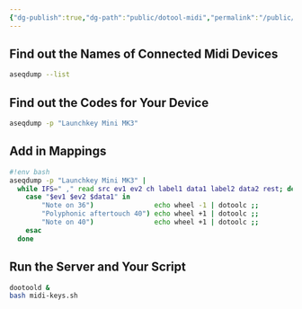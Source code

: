 ```yaml
---
{"dg-publish":true,"dg-path":"public/dotool-midi","permalink":"/public/dotool-midi/","hide":true,"tags":["midi","music","automation","linux","keyboard"],"noteIcon":""}
---
```


## Find out the Names of Connected Midi Devices

```bash
aseqdump --list
```

## Find out the Codes for Your Device

```bash
aseqdump -p "Launchkey Mini MK3"
```

## Add in Mappings

```bash
#!env bash
aseqdump -p "Launchkey Mini MK3" |
  while IFS=" ," read src ev1 ev2 ch label1 data1 label2 data2 rest; do
    case "$ev1 $ev2 $data1" in
        "Note on 36")               echo wheel -1 | dotoolc ;;
        "Polyphonic aftertouch 40") echo wheel +1 | dotoolc ;;
        "Note on 40")               echo wheel +1 | dotoolc ;;
    esac
  done
```

## Run the Server and Your Script

```bash
dootoold &
bash midi-keys.sh
```
